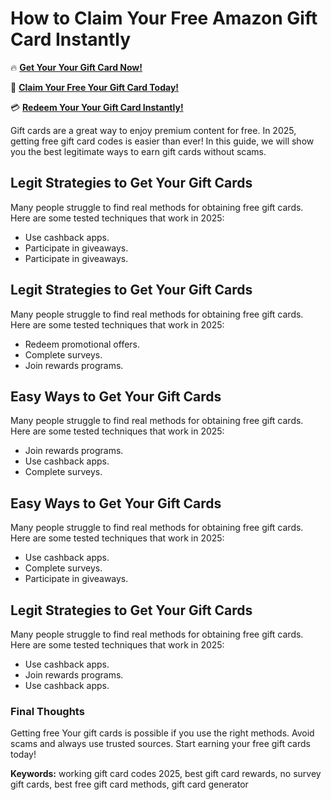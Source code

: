 # How to Claim Your Free Amazon Gift Card Instantly

🔥 **[Get Your Your Gift Card Now!](https://www.apkhub.site/)**  

🎁 **[Claim Your Free Your Gift Card Today!](https://www.apkhub.site/)**  

💳 **[Redeem Your Your Gift Card Instantly!](https://www.apkhub.site/)**  

Gift cards are a great way to enjoy premium content for free. In 2025, getting free gift card codes is easier than ever! In this guide, we will show you the best legitimate ways to earn gift cards without scams.

## Legit Strategies to Get Your Gift Cards

Many people struggle to find real methods for obtaining free gift cards. Here are some tested techniques that work in 2025:

- Use cashback apps.
- Participate in giveaways.
- Participate in giveaways.

## Legit Strategies to Get Your Gift Cards

Many people struggle to find real methods for obtaining free gift cards. Here are some tested techniques that work in 2025:

- Redeem promotional offers.
- Complete surveys.
- Join rewards programs.

## Easy Ways to Get Your Gift Cards

Many people struggle to find real methods for obtaining free gift cards. Here are some tested techniques that work in 2025:

- Join rewards programs.
- Use cashback apps.
- Complete surveys.

## Easy Ways to Get Your Gift Cards

Many people struggle to find real methods for obtaining free gift cards. Here are some tested techniques that work in 2025:

- Use cashback apps.
- Complete surveys.
- Participate in giveaways.

## Legit Strategies to Get Your Gift Cards

Many people struggle to find real methods for obtaining free gift cards. Here are some tested techniques that work in 2025:

- Use cashback apps.
- Join rewards programs.
- Use cashback apps.

### Final Thoughts

Getting free Your gift cards is possible if you use the right methods. Avoid scams and always use trusted sources. Start earning your free gift cards today!

**Keywords:** working gift card codes 2025, best gift card rewards, no survey gift cards, best free gift card methods, gift card generator
